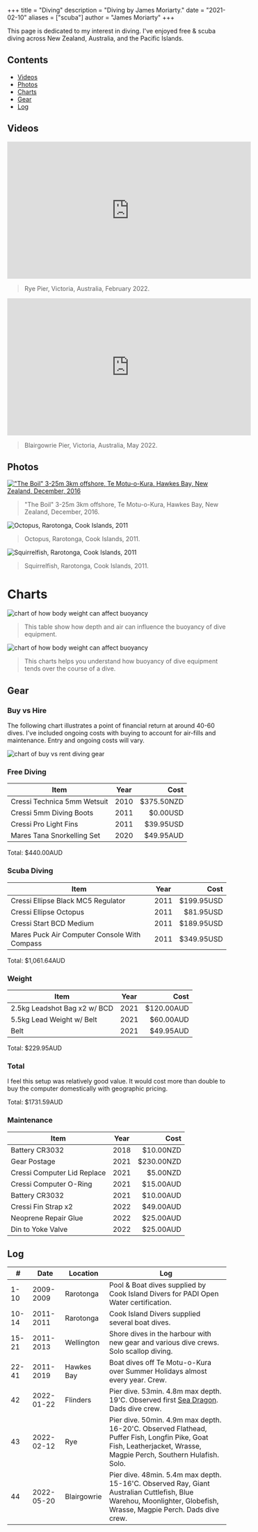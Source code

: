 +++
title = "Diving"
description = "Diving by James Moriarty."
date = "2021-02-10"
aliases = ["scuba"]
author = "James Moriarty"
+++

This page is dedicated to my interest in diving. I've enjoyed free & scuba diving across New Zealand, Australia, and the Pacific Islands.

## Contents

- [Videos](#videos)
- [Photos](#photos)
- [Charts](#charts)
- [Gear](#gear)
- [Log](#log)

## Videos

<div class="yt-wrapper">
    <iframe width="560" height="315" src="https://www.youtube.com/embed/1h1F-erbc6I" title="YouTube video player" frameborder="0" allow="accelerometer; autoplay; clipboard-write; encrypted-media; gyroscope; picture-in-picture" allowfullscreen></iframe>
</div>

> Rye Pier, Victoria, Australia, February 2022.

<div class="yt-wrapper">
    <iframe width="560" height="315" src="https://www.youtube.com/embed/iWhEc-4uS0w" title="YouTube video player" frameborder="0" allow="accelerometer; autoplay; clipboard-write; encrypted-media; gyroscope; picture-in-picture" allowfullscreen></iframe>
</div>

> Blairgowrie Pier, Victoria, Australia, May 2022.

## Photos

[!["The Boil" 3-25m 3km offshore, Te Motu-o-Kura, Hawkes Bay, New Zealand, December, 2016](/images/diving/diving-hawkes-bay.jpg)](/images/diving/diving-hawkes-bay.jpg)
> "The Boil" 3-25m 3km offshore, Te Motu-o-Kura, Hawkes Bay, New Zealand, December, 2016.

![Octopus, Rarotonga, Cook Islands, 2011](/images/diving/diving-raro-two.jpg)
> Octopus, Rarotonga, Cook Islands, 2011.

![Squirrelfish, Rarotonga, Cook Islands, 2011](/images/diving/diving-raro-one.jpg)
> Squirrelfish, Rarotonga, Cook Islands, 2011.

# Charts

![chart of how body weight can affect buoyancy](/images/diving/diving-weight-chart.png)
<!-- https://docs.google.com/spreadsheets/d/1C2rqTgVQtI3MDU07MTn6Gdh2Mem0eHJZrKK6c7WySC8/edit#gid=0 -->
> This table show how depth and air can influence the buoyancy of dive equipment.

![chart of how body weight can affect buoyancy](/images/diving/diving-weight-chart2.png)
<!-- https://docs.google.com/spreadsheets/d/1C2rqTgVQtI3MDU07MTn6Gdh2Mem0eHJZrKK6c7WySC8/edit#gid=0 -->
> This charts helps you understand how buoyancy of dive equipment tends over the course of a dive.

## Gear

### Buy vs Hire

The following chart illustrates a point of financial return at around 40-60 dives. I've included ongoing costs with buying to account for air-fills and maintenance. Entry and ongoing costs will vary.

![chart of buy vs rent diving gear](/images/diving/diving-buy-vs-rent.png)
<!-- https://docs.google.com/spreadsheets/d/1E23-dx8wTP8lgVMjgnoQr25T7yJ6pzLWsETzZ5nkSck/edit#gid=0 -->

### Free Diving

| Item                         | Year | Cost       |
| ---------------------------- |:----:| ----------:|
| Cressi Technica 5mm Wetsuit  | 2010 | $375.50NZD |
| Cressi 5mm Diving Boots      | 2011 |   $0.00USD |
| Cressi Pro Light Fins        | 2011 |  $39.95USD |
| Mares Tana Snorkelling Set   | 2020 |  $49.95AUD |

Total: $440.00AUD

### Scuba Diving

| Item                                         | Year | Cost       |
| -------------------------------------------- |:----:| ----------:|
| Cressi Ellipse Black MC5 Regulator           | 2011 | $199.95USD |
| Cressi Ellipse Octopus                       | 2011 |  $81.95USD |
| Cressi Start BCD Medium                      | 2011 | $189.95USD |
| Mares Puck Air Computer Console With Compass | 2011 | $349.95USD |

Total: $1,061.64AUD

### Weight

| Item                         | Year | Cost       |
| -----------------------------|:----:| ----------:|
| 2.5kg Leadshot Bag x2 w/ BCD | 2021 | $120.00AUD |
| 5.5kg Lead Weight w/ Belt    | 2021 |  $60.00AUD |
| Belt                         | 2021 |  $49.95AUD |

Total: $229.95AUD

### Total

I feel this setup was relatively good value. It would cost more than double to buy the computer domestically with geographic pricing.

Total: $1731.59AUD

### Maintenance

| Item                         | Year | Cost       |
| -----------------------------|:----:| ----------:|
| Battery CR3032               | 2018 |  $10.00NZD |
| Gear Postage                 | 2021 | $230.00NZD |
| Cressi Computer Lid Replace  | 2021 |   $5.00NZD |
| Cressi Computer O-Ring       | 2021 |  $15.00AUD |
| Battery CR3032               | 2021 |  $10.00AUD |
| Cressi Fin Strap x2          | 2022 |  $49.00AUD |
| Neoprene Repair Glue         | 2022 |  $25.00AUD |
| Din to Yoke Valve            | 2022 |  $25.00AUD |

## Log

| #     | Date      | Location   | Log |
| ----- | --------- | ---------- | --- |
| 1-10  | 2009-2009  | Rarotonga  | Pool & Boat dives supplied by Cook Island Divers for PADI Open Water certification. |
| 10-14 | 2011-2011  | Rarotonga  | Cook Island Divers supplied several boat dives. |
| 15-21 | 2011-2013  | Wellington | Shore dives in the harbour with new gear and various dive crews. Solo scallop diving. |
| 22-41 | 2011-2019  | Hawkes Bay | Boat dives off Te Motu-o-Kura over Summer Holidays almost every year. Crew. |
| 42    | 2022-01-22 | Flinders   | Pier dive. 53min. 4.8m max depth. 19'C. Observed first [Sea Dragon](https://en.wikipedia.org/wiki/Common_seadragon). Dads dive crew. |
| 43    | 2022-02-12 | Rye        | Pier dive. 50min. 4.9m max depth. 16-20'C. Observed Flathead, Puffer Fish, Longfin Pike, Goat Fish, Leatherjacket, Wrasse, Magpie Perch, Southern Hulafish. Solo. |
| 44    | 2022-05-20 | Blairgowrie | Pier dive. 48min. 5.4m max depth. 15-16'C. Observed Ray, Giant Australian Cuttlefish, Blue Warehou, Moonlighter, Globefish, Wrasse, Magpie Perch. Dads dive crew. |